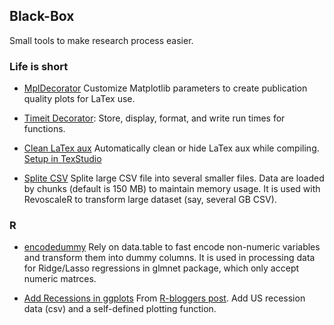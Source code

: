 ## Black-Box

Small tools to make research process easier.

### Life is short
* [MplDecorator](https://github.com/yu45020/MplDecorator) Customize Matplotlib parameters to create publication quality plots for  LaTex use. 

*  [Timeit Decorator](https://github.com/yu45020/Black-Box/blob/master/Tools/Python/TimeitDecorator.py): Store, display, format, and write run times for functions.

* [Clean LaTex aux](https://github.com/yu45020/Black-Box/blob/master/Tools/Python/latex_clear_aux.py) Automatically clean or hide LaTex aux while compiling. [Setup in TexStudio](https://user-images.githubusercontent.com/28139045/34075823-ba1e856c-e287-11e7-9001-34ff57864f7f.JPG)


* [Splite CSV](https://github.com/yu45020/Black-Box/blob/master/Tools/Python/spliteCSV.py) Splite large CSV file into several smaller files. Data are loaded by chunks (default is 150 MB) to maintain memory usage. It is used with RevoscaleR to transform large dataset (say, several GB CSV). 


### R
* [encodedummy](https://github.com/yu45020/encodedummy) Rely on data.table to fast encode non-numeric variables and transform them into dummy columns. It is used in processing data for Ridge/Lasso regressions in glmnet package, which only accept numeric matrces.  

* [Add Recessions in ggplots](https://github.com/yu45020/Black-Box/tree/master/Tools/R/plotting%20recession) From [R-bloggers post](https://www.r-bloggers.com/use-geom_rect-to-add-recession-bars-to-your-time-series-plots-rstats-ggplot/). Add US recession data (csv) and a self-defined plotting function.

